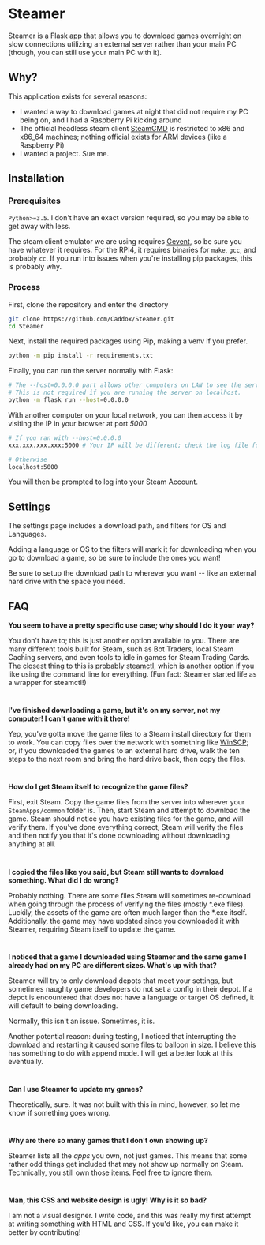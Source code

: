 # Steamer #
Steamer is a Flask app that allows you to download games overnight on slow connections utilizing an external server rather than your main PC (though, you can still use your main PC with it).

## Why? ##
This application exists for several reasons:

- I wanted a way to download games at night that did not require my PC being on, and I had a Raspberry Pi kicking around
- The official headless steam client [SteamCMD](https://developer.valvesoftware.com/wiki/SteamCMD) is restricted to x86 and x86_64 machines; nothing official exists for ARM devices (like a Raspberry Pi)
- I wanted a project. Sue me.

## Installation ##
### Prerequisites ###
`Python>=3.5`. I don't have an exact version required, so you may be able to get away with less. 

The steam client emulator we are using requires [Gevent](https://www.gevent.org/install.html), so be sure you have whatever it requires. For the RPI4, it requires binaries for `make`, `gcc`, and probably `cc`. If you run into issues when you're installing pip packages, this is probably why.

### Process ###

First, clone the repository and enter the directory

```bash
git clone https://github.com/Caddox/Steamer.git
cd Steamer
```

Next, install the required packages using Pip, making a venv if you prefer.
```bash
python -m pip install -r requirements.txt
```

Finally, you can run the server normally with Flask:
```bash
# The --host=0.0.0.0 part allows other computers on LAN to see the server.
# This is not required if you are running the server on localhost.
python -m flask run --host=0.0.0.0
```

With another computer on your local network, you can then access it by visiting the IP in your browser at port *5000*
```bash
# If you ran with --host=0.0.0.0
xxx.xxx.xxx.xxx:5000 # Your IP will be different; check the log file for what it will be for you.

# Otherwise
localhost:5000
```

You will then be prompted to log into your Steam Account.

## Settings ##
The settings page includes a download path, and filters for OS and Languages. 

Adding a language or OS to the filters will mark it for downloading when you go to download a game, so be sure to include the ones you want!

Be sure to setup the download path to wherever you want -- like an external hard drive with the space you need.

## FAQ ## 
**You seem to have a pretty specific use case; why should I do it your way?**

You don't have to; this is just another option available to you. There are many different tools built for Steam, such as Bot Traders, local Steam Caching servers, and even tools to idle in games for Steam Trading Cards. The closest thing to this is probably [steamctl](https://github.com/ValvePython/steamctl), which is another option if you like using the command line for everything. (Fun fact: Steamer started life as a wrapper for steamctl!)

#

**I've finished downloading a game, but it's on my server, not my computer! I can't game with it there!**

Yep, you've gotta move the game files to a Steam install directory for them to work. You can copy files over the network with something like [WinSCP](https://winscp.net/); or, if you downloaded the games to an external hard drive, walk the ten steps to the next room and bring the hard drive back, then copy the files.

#

**How do I get Steam itself to recognize the game files?**

First, exit Steam. Copy the game files from the server into wherever your `SteamApps/common` folder is. Then, start Steam and attempt to download the game. Steam should notice you have existing files for the game, and will verify them. If you've done everything correct, Steam will verify the files and then notify you that it's done downloading without downloading anything at all.

#

**I copied the files like you said, but Steam still wants to download something. What did I do wrong?**

Probably nothing. There are some files Steam will sometimes re-download when going through the process of verifying the files (mostly *.exe files). Luckily, the assets of the game are often much larger than the *.exe itself. Additionally, the game may have updated since you downloaded it with Steamer, requiring Steam itself to update the game. 

#

**I noticed that a game I downloaded using Steamer and the same game I already had on my PC are different sizes. What's up with that?**

Steamer will try to only download depots that meet your settings, but sometimes naughty game developers do not set a config in their depot. If a depot is encountered that does not have a language or target OS defined, it will default to being downloading.

Normally, this isn't an issue. Sometimes, it is.

Another potential reason: during testing, I noticed that interrupting the download and restarting it caused some files to balloon in size. I believe this has something to do with append mode. I will get a better look at this eventually.

#

**Can I use Steamer to update my games?**

Theoretically, sure. It was not built with this in mind, however, so let me know if something goes wrong.

#


**Why are there so many games that I don't own showing up?**

Steamer lists all the *apps* you own, not just games. This means that some rather odd things get included that may not show up normally on Steam. Technically, you still own those items. Feel free to ignore them.

#

**Man, this CSS and website design is ugly! Why is it so bad?**

I am not a visual designer. I write code, and this was really my first attempt at writing something with HTML and CSS. If you'd like, you can make it better by contributing!
